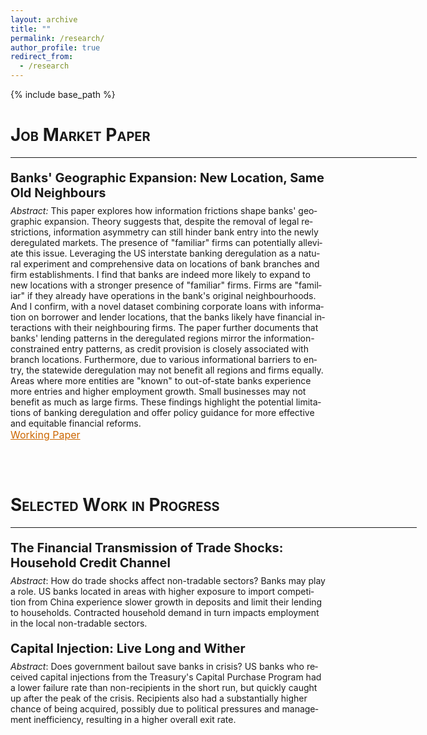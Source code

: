 ```yaml
---
layout: archive
title: ""
permalink: /research/
author_profile: true
redirect_from:
  - /research
---
```


{% include base_path %}


<html>
<head>
<style>

div.abstract {
  max-inline-size: 650px;
  word-wrap: break-word;
  hyphens: auto;
  text-align:justify;
  line-height: 1.5
}

</style>
</head>
<body>



<h1 style="font-variant:small-caps;">Job Market Paper</h1> 
<hr style="width:650px;text-align:left;margin-left:0">

<div lang="en" class="abstract">
<p style="font-size:20px;margin-bottom:-6px"><b>
Banks' Geographic Expansion: New Location, Same Old Neighbours
</b></p>
<p style="font-size:14px;">
<i>Abstract:</i> 
This paper explores how information frictions shape banks' geographic expansion. Theory suggests that, despite the removal of legal restrictions, information asymmetry can still hinder bank entry into the newly deregulated markets. The presence of "familiar" firms can potentially alleviate this issue. Leveraging the US interstate banking deregulation as a natural experiment and comprehensive data on locations of bank branches and firm establishments. I find that banks are indeed more likely to expand to new locations with a stronger presence of "familiar" firms. Firms are "familiar" if they already have operations in the bank's original neighbourhoods. And I confirm, with a novel dataset combining corporate loans with information on borrower and lender locations, that the banks likely have financial interactions with their neighbouring firms. The paper further documents that banks' lending patterns in the deregulated regions mirror the information-constrained entry patterns, as credit provision is closely associated with branch locations. Furthermore, due to various informational barriers to entry, the statewide deregulation may not benefit all regions and firms equally. Areas where more entities are "known" to out-of-state banks experience more entries and higher employment growth. Small businesses may not benefit as much as large firms. These findings highlight the potential limitations of banking deregulation and offer policy guidance for more effective and equitable financial reforms. <br>
<a href="http://KaleungL.github.io/files/JMP_KaleungLam.pdf" style="color:#cc6600;font-size:16px" target="_blank">Working Paper</a>
</p>
</div>
<hr style="width:650px;text-align:left;margin-left:0;visibility:hidden;">


<br>
<h1 style="font-variant:small-caps;">Selected Work in Progress</h1> 
<hr style="width:650px;text-align:left;margin-left:0">

<div lang="en" class="abstract">
<p style="font-size:20px;margin-bottom:-6px;"><b>
The Financial Transmission of Trade Shocks: Household Credit Channel
</b></p>
<p style="font-size:14px;">
<i>Abstract</i>: How do trade shocks affect non-tradable sectors? Banks may play a role. US banks located in areas with higher exposure to import competition from China experience slower growth in deposits and limit their lending to households. Contracted household demand in turn impacts employment in the local non-tradable sectors.
</p>
</div>

<div lang="en" class="abstract">
<p style="font-size:20px;margin-bottom:-6px"><b>
Capital Injection: Live Long and Wither
</b></p>
<p style="font-size:14px;">
<i>Abstract</i>: Does government bailout save banks in crisis? US banks who received capital injections from the Treasury's Capital Purchase Program had a lower failure rate than non-recipients in the short run, but quickly caught up after the peak of the crisis. Recipients also had a substantially higher chance of being acquired, possibly due to political pressures and management inefficiency, resulting in a higher overall exit rate.
</p>
</div>


</body>
</html>